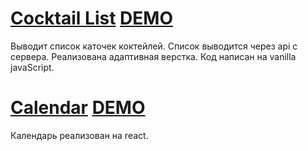 # [Cocktail List](https://github.com/Alexplus77/cocktailList)   [DEMO](https://alexplus77.github.io/cocktailList/) 
Выводит список каточек коктейлей. Список выводится через api с сервера.
Реализована адаптивная верстка. Код написан на vanilla javaScript.

# [Calendar](https://github.com/Alexplus77/calendar-react) [DEMO](https://alexplus77.github.io/calendar-react/)
Календарь реализован на react.